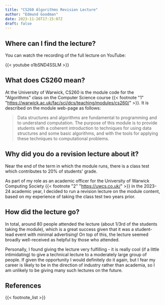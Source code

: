 ```yaml
---
title: "CS260 Algorithms Revision Lecture"
author: "Edmund Goodman"
date: 2023-11-26T17:15:07Z
draft: false
---
```


## Where can I find the lecture?

You can watch the recording of the full lecture on YouTube:

{{< youtube o1bSND4SSLM >}}

<!--more-->

## What does CS260 mean?

At the University of Warwick, CS260 is the module code for the "Algorithms" class
on the Computer Science course {{< footnote "1" "<https://warwick.ac.uk/fac/sci/dcs/teaching/modules/cs260/>" >}}. It is described on the module web-page as follows:

> Data structures and algorithms are fundamental to programming and to understand computation. The purpose of this module is to provide students with a coherent introduction to techniques for using data structures and some basic algorithms, and with the tools for applying these techniques to computational problems.

## Why did you do a revision lecture about it?

Near the end of the term in which the module runs, there is a class test which
contributes to 20% of students' grade.

As part of my role as an academic officer for the University of Warwick Computing Society {{< footnote "2" "<https://uwcs.co.uk/>" >}} in the 2023-24 academic year, I decided to run a revision lecture on the module content, based on my experience of taking the class test two years prior.

## How did the lecture go?

In total, around 80 people attended the lecture (about 1/3rd of the students taking the module), which is a great success given that it was a student-lead event with minimal advertising! On top of this, the lecture seemed broadly well-received as helpful by those who attended.

Personally, I found giving the lecture very fulfilling - it is really cool (if a little intimidating) to give a technical lecture to a moderately large group of people. If given the opportunity I would definitely do it again, but I fear my career is likely to be in the direction of industry rather than academia, so I am unlikely to be giving many such lectures on the future.

## References

{{< footnote_list >}}
